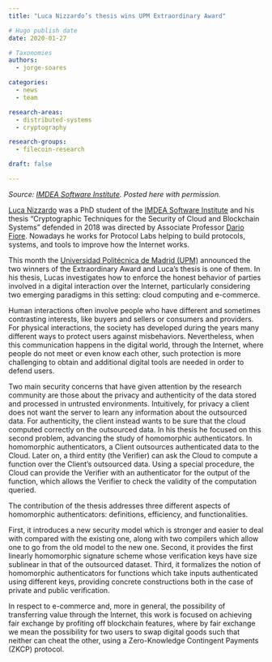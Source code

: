 ```yaml
---
title: "Luca Nizzardo’s thesis wins UPM Extraordinary Award"

# Hugo publish date
date: 2020-01-27

# Taxonomies
authors:
  - jorge-soares

categories:
  - news
  - team

research-areas:
  - distributed-systems
  - cryptography

research-groups:
  - filecoin-research

draft: false

---
```


_Source: [IMDEA Software Institute](https://software.imdea.org/news.html#2019-12-20-luca-nizzardo-phd-en). Posted here with permission._

[Luca Nizzardo](https://research.protocol.ai/authors/luca-nizzardo/) was a PhD student of the [IMDEA Software Institute](https://software.imdea.org/es) and his thesis “Cryptographic Techniques for the Security of Cloud and Blockchain Systems” defended in 2018 was directed by Associate Professor [Dario Fiore](https://software.imdea.org/people/dario.fiore/index.html). Nowadays he works for Protocol Labs helping to build protocols, systems, and tools to improve how the Internet works.

This month the [Universidad Politécnica de Madrid (UPM)](http://www.upm.es/) announced the two winners of the Extraordinary Award and Luca’s thesis is one of them. In his thesis, Lucas investigates how to enforce the honest behavior of parties involved in a digital interaction over the Internet, particularly considering two emerging paradigms in this setting: cloud computing and e-commerce.

Human interactions often involve people who have different and sometimes contrasting interests, like buyers and sellers or consumers and providers. For physical interactions, the society has developed during the years many different ways to protect users against misbehaviors. Nevertheless, when this communication happens in the digital world, through the Internet, where people do not meet or even know each other, such protection is more challenging to obtain and additional digital tools are needed in order to defend users.

Two main security concerns that have given attention by the research community are those about the privacy and authenticity of the data stored and processed in untrusted environments. Intuitively, for privacy a client does not want the server to learn any information about the outsourced data. For authenticity, the client instead wants to be sure that the cloud computed correctly on the outsourced data. In his thesis he focused on this second problem, advancing the study of homomorphic authenticators. In homomorphic authenticators, a Client outsources authenticated data to the Cloud. Later on, a third entity (the Verifier) can ask the Cloud to compute a function over the Client’s outsourced data. Using a special procedure, the Cloud can provide the Verifier with an authenticator for the output of the function, which allows the Verifier to check the validity of the computation queried.

The contribution of the thesis addresses three different aspects of homomorphic authenticators: definitions, efficiency, and functionalities.

First, it introduces a new security model which is stronger and easier to deal with compared with the existing one, along with two compilers which allow one to go from the old model to the new one. Second, it provides the first linearly homomorphic signature scheme whose verification keys have size sublinear in that of the outsourced dataset. Third, it formalizes the notion of homomorphic authenticators for functions which take inputs authenticated using different keys, providing concrete constructions both in the case of private and public verification.

In respect to e-commerce and, more in general, the possibility of transferring value through the Internet, this work is focused on achieving fair exchange by profiting off blockchain features, where by fair exchange we mean the possibility for two users to swap digital goods such that neither can cheat the other, using a Zero-Knowledge Contingent Payments (ZKCP) protocol.
